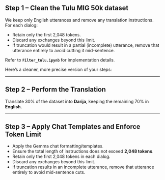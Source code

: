 ## Step 1 – Clean the Tulu MIG 50k dataset

We keep only English utterances and remove any translation instructions.
For each dialog:

* Retain only the first 2,048 tokens.
* Discard any exchanges beyond this limit.
* If truncation would result in a partial (incomplete) utterance, remove that utterance entirely to avoid cutting it mid-sentence.

Refer to **`Filter_tulu.ipynb`** for implementation details.

Here’s a cleaner, more precise version of your steps:

---

## Step 2 – Perform the Translation

Translate 30% of the dataset into **Darija**, keeping the remaining 70% in **English**.

---

## Step 3 – Apply Chat Templates and Enforce Token Limit

* Apply the Gemma chat formatting/templates.
* Ensure the total length of instructions does not exceed **2,048 tokens**.
* Retain only the first 2,048 tokens in each dialog.
* Discard any exchanges beyond this limit.
* If truncation results in an incomplete utterance, remove that utterance entirely to avoid mid-sentence cuts.
